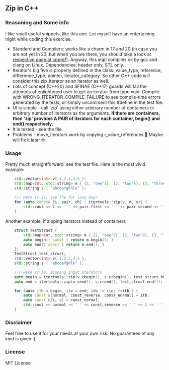 ## Zip in C++
### Reasoning and Some info
I like small useful snippets, like this one. Let myself have an entertaining night while coding this exercise.
- Standard and Compilers: works like a charm in 17 and 20 (in case you are not yet in 23, but when you are there, you should take a look at [respective page at cppref](https://en.cppreference.com/w/cpp/ranges/zip_view)). Anyway, this impl compiles ok by gcc and clang on Linux. Dependencies: header only, STL only.
- Iterator's big five is properly defined in the class: value_type, reference, difference_type, pointer, iterator_category. So other C++ code will consider this zip_iterator as an iterator as well.
- Lots of concept (C++20) and SFINAE (C++17) guards will fail the attempts of enlightened user to get an iterator from type void. Compile with WRONG_ITERATOR_COMPILE_FAILURE to see compile-time errors generated by the tests, or simply uncomment this #define in the test file.
- UI is simple - call 'zip' using either arbitrary number of containers or arbitrary number of iterators as the arguments. **If there are containers, then 'zip' provides A PAIR of iterators for each container, begin() and end() respectively.**
- It is tested - see the file.
- Problems - move_iterators work by copying r_value_references :see_no_evil: Maybe will fix it later :nerd_face:

### Usage
Pretty much straightforward, see the test file. Here is the most vivid example:
```c++
	std::vector<int> v{ 1,2,3,4,5 };
	std::map<int, std::string> m { {1, "one"s}, {2, "two"s}, {3, "three"s}, };
	std::string s { "abcdefghhlk" };
	
	/// Here it is, see the for loop expr
	for (auto const& [i, pair, ch] : itertools::zip(v, m, s)) {
		std::cout << i << ' ' << pair.first << ' ' << pair.second << ' ' << ch << '\n';
	}
```

Another example, if zipping iterators instead of containers

```c++
	struct TestStruct {
		std::map<int, std::string> m { {1, "one"s}, {2, "two"s}, {3, "three"s}, };
		auto begin() const { return m.begin(); }
		auto end() const { return m.end(); }
	};
	TestStruct test_struct;
	std::vector<int> v{ 1,2,3,4,5 };
	std::string s { "abcdefghlk" };

	/// Here it is, zipping input iterators
	auto begin = itertools::zip(v.cbegin(), s.crbegin(), test_struct.begin());
	auto end = itertools::zip(v.cend(), s.crend(), test_struct.end());

	for (auto itb = begin, ite = end; itb != ite; ++itb ) {
		auto const &[normal, const_reverse, const_normal] = itb;
		auto const &[i, c] = const_normal;
		std::cout << normal << ' ' << const_reverse << ' ' << i << ' ' << c << '\n';
	}

```

### Disclaimer 
Feel free to use it for your needs at your own risk. No guarantees of any kind is given :)

### License
MIT License
